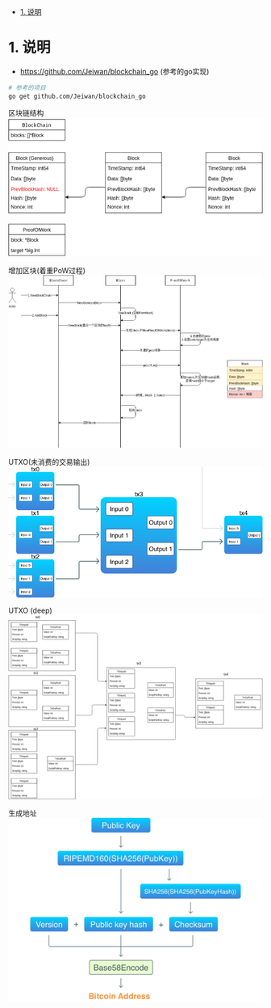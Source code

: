 <!-- TOC -->

- [1. 说明](#1-说明)

<!-- /TOC -->


<a id="markdown-1-说明" name="1-说明"></a>
# 1. 说明

* https://github.com/Jeiwan/blockchain_go (参考的go实现)

```bash
# 参考的项目
go get github.com/Jeiwan/blockchain_go
```

区块链结构  
![](./pig/blockchain_struct.png)

增加区块(着重PoW过程)  
![](./pig/blockchain_sequnce.png)

UTXO(未消费的交易输出)  
![](./pig/transactions-diagram.png)

UTXO (deep)  
![](./pig/utxo.png)

生成地址
![](./pig/address-generation-scheme.png)


